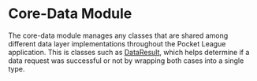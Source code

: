 # Core-Data Module

The core-data module manages any classes that are shared among different data layer implementations throughout the Pocket League application. This is classes such as [DataResult](src/commonMain/kotlin/com/adammcneilly/pocketleague/core/data/DataResult.kt), which helps determine if a data request was successful or not by wrapping both cases into a single type. 